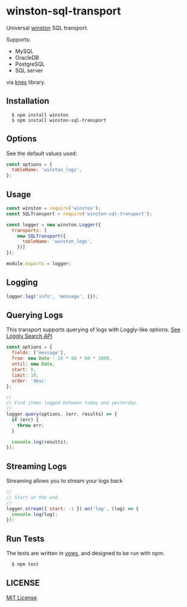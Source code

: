 # winston-sql-transport

Universal [winston](https://www.npmjs.com/package/winston) SQL transport.

Supports:
- MySQL
- OracleDB
- PostgreSQL
- SQL server

via [knex](http://knexjs.org/) library.

## Installation

```console
  $ npm install winston
  $ npm install winston-sql-transport
```

## Options

See the default values used:

```js
const options = {
  tableName: 'winston_logs',
};
```

## Usage

```js
const winston = require('winston');
const SQLTransport = require('winston-sql-transport');

const logger = new winston.Logger({
  transports: [
    new SQLTransport({
      tableName: 'winston_logs',
    })]
});

module.exports = logger;
```

## Logging

```js
logger.log('info', 'message', {});
```

## Querying Logs

This transport supports querying of logs with Loggly-like options. [See Loggly Search API](https://www.loggly.com/docs/api-retrieving-data/)

```js
const options = {
  fields: ['message'],
  from: new Date - 24 * 60 * 60 * 1000,
  until: new Date,
  start: 0,
  limit: 10,
  order: 'desc'
};

//
// Find items logged between today and yesterday.
//
logger.query(options, (err, results) => {
  if (err) {
    throw err;
  }

  console.log(results);
});
```

## Streaming Logs

Streaming allows you to stream your logs back

```js
//
// Start at the end.
//
logger.stream({ start: -1 }).on('log', (log) => {
  console.log(log);
});
```

## Run Tests

The tests are written in [vows](http://vowsjs.org), and designed to be run with npm.

```bash
  $ npm test
```

## LICENSE

[MIT License](http://en.wikipedia.org/wiki/MIT_License)
